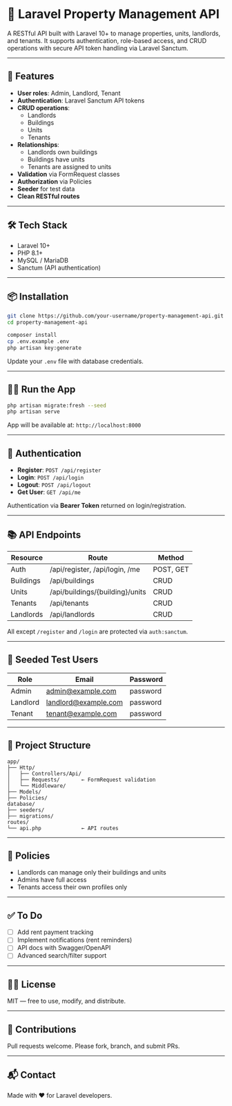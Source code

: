 # 🏢 Laravel Property Management API

A RESTful API built with Laravel 10+ to manage properties, units, landlords, and tenants. It supports authentication, role-based access, and CRUD operations with secure API token handling via Laravel Sanctum.

---

## 🚀 Features

- **User roles**: Admin, Landlord, Tenant
- **Authentication**: Laravel Sanctum API tokens
- **CRUD operations**:
  - Landlords
  - Buildings
  - Units
  - Tenants
- **Relationships**:
  - Landlords own buildings
  - Buildings have units
  - Tenants are assigned to units
- **Validation** via FormRequest classes
- **Authorization** via Policies
- **Seeder** for test data
- **Clean RESTful routes**

---

## 🛠️ Tech Stack

- Laravel 10+
- PHP 8.1+
- MySQL / MariaDB
- Sanctum (API authentication)

---

## 📦 Installation

```bash
git clone https://github.com/your-username/property-management-api.git
cd property-management-api

composer install
cp .env.example .env
php artisan key:generate
```

Update your `.env` file with database credentials.

---

## 🧑‍💻 Run the App

```bash
php artisan migrate:fresh --seed
php artisan serve
```

App will be available at: `http://localhost:8000`

---

## 🔐 Authentication

- **Register**: `POST /api/register`
- **Login**: `POST /api/login`
- **Logout**: `POST /api/logout`
- **Get User**: `GET /api/me`

Authentication via **Bearer Token** returned on login/registration.

---

## 📚 API Endpoints

| Resource      | Route                              | Method  |
|---------------|-------------------------------------|---------|
| Auth          | /api/register, /api/login, /me     | POST, GET |
| Buildings     | /api/buildings                     | CRUD    |
| Units         | /api/buildings/{building}/units    | CRUD    |
| Tenants       | /api/tenants                       | CRUD    |
| Landlords     | /api/landlords                     | CRUD    |

All except `/register` and `/login` are protected via `auth:sanctum`.

---

## 🧪 Seeded Test Users

| Role    | Email                | Password  |
|---------|----------------------|-----------|
| Admin   | admin@example.com    | password  |
| Landlord | landlord@example.com | password  |
| Tenant  | tenant@example.com   | password  |

---

## 📂 Project Structure

```
app/
├── Http/
│   ├── Controllers/Api/
│   ├── Requests/       ← FormRequest validation
│   └── Middleware/
├── Models/
├── Policies/
database/
├── seeders/
├── migrations/
routes/
└── api.php             ← API routes
```

---

## 🔐 Policies

- Landlords can manage only their buildings and units
- Admins have full access
- Tenants access their own profiles only

---

## ✅ To Do

- [ ] Add rent payment tracking
- [ ] Implement notifications (rent reminders)
- [ ] API docs with Swagger/OpenAPI
- [ ] Advanced search/filter support

---

## 🧑‍💼 License

MIT — free to use, modify, and distribute.

---

## 🤝 Contributions

Pull requests welcome. Please fork, branch, and submit PRs.

---

## 📬 Contact

Made with ❤️ for Laravel developers.